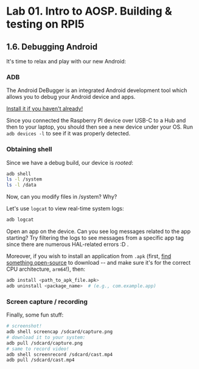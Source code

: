 # Lab 01. Intro to AOSP. Building & testing on RPI5

## 1.6. Debugging Android

It's time to relax and play with our new Android:

### ADB

The Android DeBugger is an integrated Android development tool which allows you
to debug your Android device and apps.

[Install it if you haven't already!](https://developer.android.com/tools/adb)

Since you connected the Raspberry PI device over USB-C to a Hub and then to your
laptop, you should then see a new device under your OS. Run `adb devices -l` to
see if it was properly detected.

### Obtaining shell

Since we have a debug build, our device is _rooted_:

```sh
adb shell
ls -l /system
ls -l /data
```

Now, can you modify files in /system? Why?

Let's use `logcat` to view real-time system logs:

```sh
adb logcat
```

Open an app on the device. Can you see log messages related to the app starting?
Try filtering the logs to see messages from a specific app tag since there are
numerous HAL-related errors :D .

Moreover, if you wish to install an application from `.apk` (first,
[find something open-source](https://f-droid.org/en/packages/net.osmand.plus/)
to download -- and make sure it's for the correct CPU architecture, `arm64`!),
then:

```sh
adb install <path_to_apk_file.apk>
adb uninstall <package_name>  # (e.g., com.example.app)
```

### Screen capture / recording

Finally, some fun stuff:

```sh
# screenshot!
adb shell screencap /sdcard/capture.png
# download it to your system:
adb pull /sdcard/capture.png
# same to record video!
adb shell screenrecord /sdcard/cast.mp4
adb pull /sdcard/cast.mp4
```
